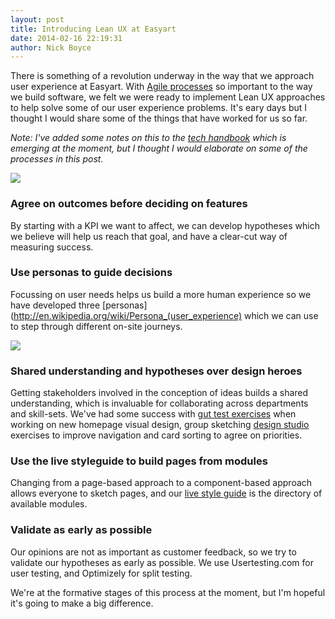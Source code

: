 ```yaml
---
layout: post
title: Introducing Lean UX at Easyart
date: 2014-02-16 22:19:31
author: Nick Boyce
---
```

There is something of a revolution underway in the way that we approach user experience at Easyart. With [Agile processes](http://easyart.github.io/2013/04/16/easyart-flavoured-agile/) so important to the way we build software, we felt we were ready to implement Lean UX approaches to help solve some of our user experience problems. It's eary days but I thought I would share some of the things that have worked for us so far.

*Note: I've added some notes on this to the [tech handbook](http://www.github.com/easyart/handbook) which is emerging at the moment, but I thought I would elaborate on some of the processes in this post.*

![](http://distilleryimage11.ak.instagram.com/6b11ac0a961a11e3b3ed0e5981f7b917_8.jpg)

### Agree on outcomes before deciding on features
By starting with a KPI we want to affect, we can develop hypotheses which we believe will help us reach that goal, and have a clear-cut way of measuring success.

### Use personas to guide decisions
Focussing on user needs helps us build a more human experience so we have developed three [personas](http://en.wikipedia.org/wiki/Persona_(user_experience) which we can use to step through different on-site journeys.

![](http://distilleryimage10.ak.instagram.com/48bd27167a5311e3b40d12f304019c2e_8.jpg)

### Shared understanding and hypotheses over design heroes
Getting stakeholders involved in the conception of ideas builds a shared understanding, which is invaluable for collaborating across departments and skill-sets. We've had some success with [gut test exercises](http://bradfrostweb.com/blog/post/establishing-design-direction/) when working on new homepage visual design, group sketching [design studio](http://goodkickoffmeetings.com/2010/04/design-studioprototyping-exercise/) exercises to improve navigation and card sorting to agree on priorities.

### Use the live styleguide to build pages from modules
Changing from a page-based approach to a component-based approach allows everyone to sketch pages, and our [live style guide](http://www.easyart.com/docs/styleguide) is the directory of available modules.

### Validate as early as possible
Our opinions are not as important as customer feedback, so we try to validate our hypotheses as early as possible. We use Usertesting.com for user testing, and Optimizely for split testing.

We're at the formative stages of this process at the moment, but I'm hopeful it's going to make a big difference.
